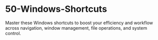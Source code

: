 # 50-Windows-Shortcuts
Master these Windows shortcuts to boost your efficiency and workflow across navigation, window management, file operations, and system control.
